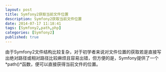 ```yaml
---
layout: post
title: Symfony2获取当前文件位置
description: Symfony2获取当前文件位置
date: 2014-07-17 11:18:41
tags: [Symfony2,path,php]
categories: [Symfony2]
published: true
---
```

由于Symfony2文件结构比较复杂，对于初学者来说对文件位置的获取若是直接写出绝对路径或相对路径比较麻烦且容易出错，但方便的是，Symfony提供了一个*path()*函数，便可以直接获得当前文件的位置。